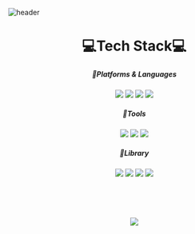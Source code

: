 ![header](https://capsule-render.vercel.app/api?type=Waving&color=gradient&customColorList=0,2,2,5,30&height=200&section=header&text=React%20Project&fontSize=50)

# <div align="center">💻Tech Stack💻</div>

#####  <div align="center">📌Platforms & Languages</div>
<div align="center" dir="auto">
  <img src="https://img.shields.io/badge/react-61DAFB?style=flat&amp;logo=React&amp;logoColor=white"/>
  <img src="https://img.shields.io/badge/CSS3-1572B6?style=flat&amp;logo=CSS3&amp;logoColor=white"/>
  <img src="https://img.shields.io/badge/Redux-F7DF1E?style=flat&amp;logo=Redux&amp;logoColor=white"/>
  <img src="https://img.shields.io/badge/Oracle%20SQL-F80000?style=flat&amp;logo=Oracle&amp;logoColor=white"/>
</div>

#####  <div align="center">📌Tools</div>
<div align="center" dir="auto">
  <img src="https://img.shields.io/badge/Visual%20Studio%20Code-007ACC?style=flat&amp;logo=VisualStudioCode&amp;logoColor=white"/>
  <img src="https://img.shields.io/badge/GitHub-181717?style=flat&amp;logo=GitHub&amp;logoColor=white"/>
  <img src="https://img.shields.io/badge/EditPlus-90E59A?style=flat&amp;logoColor=white"/>
</div>

#####  <div align="center">📌Library</div>
<div align="center" dir="auto">
  <img src="https://img.shields.io/badge/AntDesign-0170FE?style=flat&amp;logo=Ant%20Design&amp;logoColor=white"/>
  <img src="https://img.shields.io/badge/MUI-007FFF?style=flat&amp;logo=MUI&amp;logoColor=white"/>
  <img src="https://img.shields.io/badge/agGrid-F94877?style=flat&amp;logoColor=white"/>
  <img src="https://img.shields.io/badge/useCountUp-945DD6?style=flat&amp;logoColor=white"/>
</div>

<br/><br/><br/>
<div align="center">
  <img src="https://github-readme-stats.vercel.app/api/top-langs/?username=ji0509&layout=compact">
 </div>
